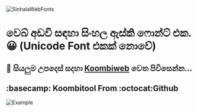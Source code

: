 ![SinhalaWebFonts](https://socialify.git.ci/koombitool/SinhalaWebFonts/image?description=1&font=Source%20Code%20Pro&forks=1&issues=1&language=1&owner=1&pattern=Floating%20Cogs&pulls=1&stargazers=1&theme=Dark)
# වෙබ් අඩවි සඳහා සිංහල ඇස්කි ෆොන්ට් එක. :grinning: (Unicode Font එකක් නොවේ)<br>
##  :blue_heart: සියලුම උපදෙස් සදහා [Koombiweb](https://koombitool.github.io/SinhalaWebFonts) වෙත පිවිසෙන්න...<br>
##  :basecamp: Koombitool From :octocat:Github
![Example](https://telegra.ph/file/874330777afb970de1285.png)
